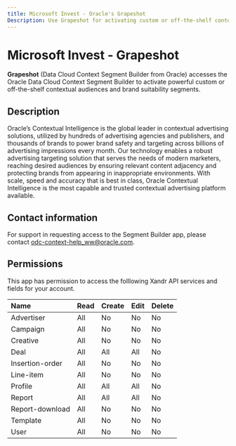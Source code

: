 ```yaml
---
title: Microsoft Invest - Oracle's Grapeshot
Description: Use Grapeshot for activating custom or off-the-shelf contextual audiences and brand suitability segments. 
---
```


# Microsoft Invest - Grapeshot

**Grapeshot** (Data Cloud Context Segment Builder from Oracle) accesses the Oracle Data Cloud Context Segment Builder to activate powerful custom or off-the-shelf contextual audiences and brand suitability segments.

## Description

Oracle’s Contextual Intelligence is the global leader in contextual advertising solutions, utilized by hundreds of advertising agencies and publishers, and thousands of brands to power brand safety and targeting across billions of advertising impressions every month. Our technology enables a robust advertising targeting solution that serves the needs of modern marketers, reaching desired audiences by ensuring relevant content adjacency and protecting brands from appearing in inappropriate environments. With scale, speed and accuracy that is best in class, Oracle Contextual Intelligence is the most capable and trusted contextual advertising platform available.

## Contact information

For support in requesting access to the Segment Builder app, please contact [odc-context-help_ww@oracle.com](mailto:odc-context-help_ww@oracle.com).

## Permissions

This app has permission to access the folllowing Xandr API services and fields for your account.

| Name | Read | Create | Edit | Delete |
|:---|:---|:---|:---|:---|
| Advertiser | All | No | No | No |
| Campaign | All | No | No | No |
| Creative | All | No | No | No |
| Deal | All | All | All | No |
| Insertion-order | All | No | No | No |
| Line-item | All | No | No | No |
| Profile | All | All | All | No |
| Report | All | All | All | No |
| Report-download | All | No | No | No |
| Template | All | No | No | No |
| User | All | No | No | No |
